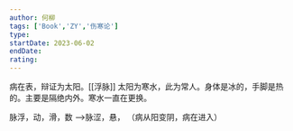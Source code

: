 ```yaml
---
author: 何柳
tags: ['Book','ZY','伤寒论']
type: 
startDate: 2023-06-02
endDate:
rating: 
---
```




病在表，辩证为太阳。[[浮脉]] 
太阳为寒水，此为常人。身体是冰的，手脚是热的。主要是隔绝内外。寒水一直在更换。

脉浮，动，滑，数  ——>脉涩，悬，  （病从阳变阴，病在进入）














